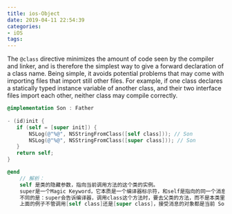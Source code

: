 ```yaml
---
title: ios-Object
date: 2019-04-11 22:54:39
categories:
- iOS
tags:
---
```






The `@class` directive minimizes the amount of code seen by the compiler and linker, and is therefore the simplest way to give a forward declaration of a class name. Being simple, it avoids potential problems that may come with importing files that import still other files. For example, if one class declares a statically typed instance variable of another class, and their two interface files import each other, neither class may compile correctly.



```objective-c
@implementation Son : Father
  
- (id)init {
   if (self = [super init]) {
       NSLog(@"%@", NSStringFromClass([self class])); // Son
       NSLog(@"%@", NSStringFromClass([super class])); // Son
   }
   return self;
}

@end
    // 解析：
    self 是类的隐藏参数，指向当前调用方法的这个类的实例。
    super是一个Magic Keyword，它本质是一个编译器标示符，和self是指向的同一个消息接收者。
    不同的是：super会告诉编译器，调用class这个方法时，要去父类的方法，而不是本类里的。
    上面的例子不管调用[self class]还是[super class]，接受消息的对象都是当前 Son *obj 这个对象。
```

